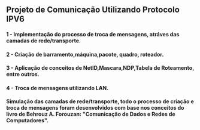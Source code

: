 ## Projeto de Comunicação Utilizando Protocolo IPV6

#### 1 - Implementação do processo de troca de mensagens, atráves das camadas de rede/transporte.
#### 2 - Criação de barramento,máquina,pacote, quadro, roteador.
#### 3 - Aplicação de conceitos de NetID,Mascara,NDP,Tabela de Roteamento, entre outros.
#### 4 - Troca de mensagens utilizando LAN.


#### Simulação das camadas de rede/transporte, todo o processo de criação e troca de mensagens foram desenvolvidos com base nos conceitos do livro de Behrouz A. Forouzan: "Comunicação de Dados e Redes de Computadores".

